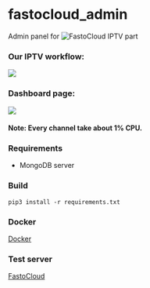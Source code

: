 # fastocloud_admin
Admin panel for ![FastoCloud](https://github.com/fastogt/fastocloud) IPTV part

### Our IPTV workflow:
![](https://fastocloud.com/static/images/iptv_workflow.png)

### Dashboard page:
![](https://fastocloud.com/static/images/dashboard.png)

#### Note: Every channel take about 1% CPU.

### Requirements
<ul>
<li>MongoDB server</li>
</ul>

### Build
`pip3 install -r requirements.txt`

### Docker
[Docker](https://hub.docker.com/r/fastogt/iptv_admin)

### Test server
[FastoCloud](https://fastocloud.com)
